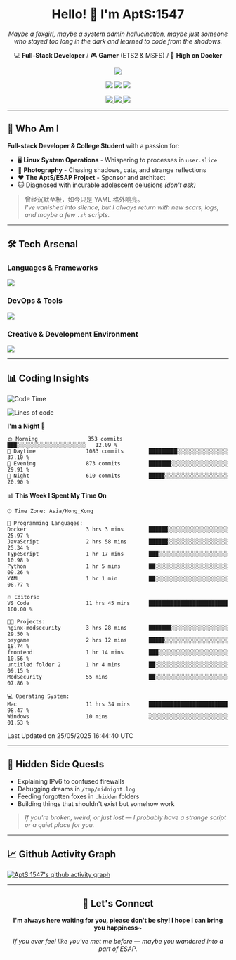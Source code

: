 <div align="center">
  <h1>Hello! 👋 I'm AptS:1547</h1>
  <p><em>Maybe a foxgirl, maybe a system admin hallucination, maybe just someone who stayed too long in the dark and learned to code from the shadows.</em></p>
  
  <p>
    💻 <strong>Full-Stack Developer</strong> / 🎮 <strong>Gamer</strong> (ETS2 & MSFS) / 🐋 <strong>High on Docker</strong>
  </p>
</div>

<div align="center">
  <p>
    <a href="https://github.com/AptS-1547">
      <img src="https://github-readme-stats.vercel.app/api?username=AptS-1547&show_icons=true&theme=transparent" />
    </a>
  </p>

  <p>
    <img src="https://komarev.com/ghpvc/?username=AptS-1547&color=blue&style=flat-square" />
    <img src="https://img.shields.io/github/followers/AptS-1547?style=flat-square" />
    <img src="https://img.shields.io/github/stars/AptS-1547?style=flat-square" />
  </p>

  <p>
    <a href="https://www.esaps.net/">
      <img src="https://img.shields.io/badge/website-4493f8?style=for-the-badge&logo=About.me&logoColor=white" />
    </a>
    <a href="https://wwwesaps.net/feed/">
      <img src="https://img.shields.io/badge/RSS-4493f8?style=for-the-badge&logo=rss&logoColor=white" />
    </a>
    <a href="mailto:apts-1547@esaps.net">
      <img src="https://img.shields.io/badge/Email-4493f8?style=for-the-badge&logo=gmail&logoColor=white" />
    </a>
  </p>
</div>

---

## 🦊 Who Am I

**Full-stack Developer & College Student** with a passion for:
- 🖥️ **Linux System Operations** - Whispering to processes in `user.slice`
- 📸 **Photography** - Chasing shadows, cats, and strange reflections  
- ❤️ **The AptS/ESAP Project** - Sponsor and architect
- 🐱 Diagnosed with incurable adolescent delusions *(don't ask)*

> 曾经沉默至极，如今只是 YAML 格外响亮。  
> *I've vanished into silence, but I always return with new scars, logs, and maybe a few `.sh` scripts.*

---

## 🛠️ Tech Arsenal

### **Languages & Frameworks**
<a href="https://skillicons.dev">
  <img src="https://skillicons.dev/icons?i=py,javascript,typescript,vue,nodejs,php,html,css,java,kotlin,go,cpp,rust,bash,tailwind" />
</a>

### **DevOps & Tools**
<a href="https://skillicons.dev">
  <img src="https://skillicons.dev/icons?i=docker,git,github,githubactions,jenkins,nginx,cloudflare,workers,grafana,prometheus,postgres,mysql,mongodb,redis" />
</a>

### **Creative & Development Environment**
<a href="https://skillicons.dev">
  <img src="https://skillicons.dev/icons?i=vscode,visualstudio,idea,androidstudio,blender,ps,pr,ae,au" />
</a>

---

## 📊 Coding Insights

<!--START_SECTION:waka-->
![Code Time](http://img.shields.io/badge/Code%20Time-519%20hrs%2016%20mins-blue)

![Lines of code](https://img.shields.io/badge/From%20Hello%20World%20I%27ve%20Written-626.1%20thousand%20lines%20of%20code-blue)

**I'm a Night 🦉** 

```text
🌞 Morning                353 commits         ███░░░░░░░░░░░░░░░░░░░░░░   12.09 % 
🌆 Daytime                1083 commits        █████████░░░░░░░░░░░░░░░░   37.10 % 
🌃 Evening                873 commits         ███████░░░░░░░░░░░░░░░░░░   29.91 % 
🌙 Night                  610 commits         █████░░░░░░░░░░░░░░░░░░░░   20.90 % 
```


📊 **This Week I Spent My Time On** 

```text
🕑︎ Time Zone: Asia/Hong_Kong

💬 Programming Languages: 
Docker                   3 hrs 3 mins        ██████░░░░░░░░░░░░░░░░░░░   25.97 % 
JavaScript               2 hrs 58 mins       ██████░░░░░░░░░░░░░░░░░░░   25.34 % 
TypeScript               1 hr 17 mins        ███░░░░░░░░░░░░░░░░░░░░░░   10.98 % 
Python                   1 hr 5 mins         ██░░░░░░░░░░░░░░░░░░░░░░░   09.26 % 
YAML                     1 hr 1 min          ██░░░░░░░░░░░░░░░░░░░░░░░   08.77 % 

🔥 Editors: 
VS Code                  11 hrs 45 mins      █████████████████████████   100.00 % 

🐱‍💻 Projects: 
nginx-modsecurity        3 hrs 28 mins       ███████░░░░░░░░░░░░░░░░░░   29.50 % 
psygame                  2 hrs 12 mins       █████░░░░░░░░░░░░░░░░░░░░   18.74 % 
frontend                 1 hr 14 mins        ███░░░░░░░░░░░░░░░░░░░░░░   10.56 % 
untitled folder 2        1 hr 4 mins         ██░░░░░░░░░░░░░░░░░░░░░░░   09.15 % 
ModSecurity              55 mins             ██░░░░░░░░░░░░░░░░░░░░░░░   07.86 % 

💻 Operating System: 
Mac                      11 hrs 34 mins      █████████████████████████   98.47 % 
Windows                  10 mins             ░░░░░░░░░░░░░░░░░░░░░░░░░   01.53 % 
```


 Last Updated on 25/05/2025 16:44:40 UTC
<!--END_SECTION:waka-->

---

## 🌙 Hidden Side Quests

- Explaining IPv6 to confused firewalls
- Debugging dreams in `/tmp/midnight.log`  
- Feeding forgotten foxes in `.hidden` folders
- Building things that shouldn't exist but somehow work

> *If you're broken, weird, or just lost — I probably have a strange script or a quiet place for you.*

---

## 📈 Github Activity Graph

[![AptS:1547's github activity graph](https://github-readme-activity-graph.vercel.app/graph?username=AptS-1547&theme=react-dark)](https://github.com/AptS-1547)

---

<div align="center">
  <h2>🤝 Let's Connect</h2>
  <p><strong>I'm always here waiting for you, please don't be shy! I hope I can bring you happiness~</strong></p>
  
  <em>If you ever feel like you've met me before — maybe you wandered into a part of ESAP.</em>
</div>
